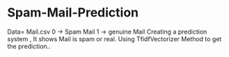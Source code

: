 # Spam-Mail-Prediction
Data= Mail.csv
0 -> Spam Mail
1 -> genuine Mail
Creating a prediction system , It shows Mail is spam or real.
Using TfidfVectorizer Method to get the prediction..

